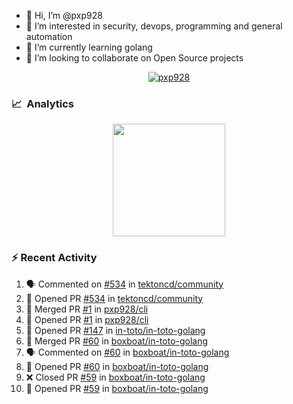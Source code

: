 - 👋  Hi, I’m @pxp928
- 👀  I’m interested in security, devops, programming and general automation
- 🌱  I’m currently learning golang
- 💞️  I’m looking to collaborate on Open Source projects

<p align="center">
  <a href="https://linkedin.com/in/pxp928" target="blank">
    <img src="https://img.shields.io/badge/linkedin-%230077B5.svg?&style=for-the-badge&logo=linkedin&logoColor=white" alt="pxp928" />
  </a>
</p>

### 📈 &nbsp;Analytics

<p align="center">
  <a href="https://github.com/pxp928">
    <img height="180em" src="https://github-readme-stats-eight-theta.vercel.app/api?username=pxp928&show_icons=true&theme=radical&include_all_commits=true&count_private=true&line_height=26"/>
    <!---
    <img height="180em" src="https://github-readme-stats-eight-theta.vercel.app/api/top-langs/?username=pxp928&layout=compact&theme=radical&line_height=26"/>
    --->
  </a>
</p>

### :zap: Recent Activity

<!--START_SECTION:activity-->
1. 🗣 Commented on [#534](https://github.com/tektoncd/community/issues/534) in [tektoncd/community](https://github.com/tektoncd/community)
2. 💪 Opened PR [#534](https://github.com/tektoncd/community/pull/534) in [tektoncd/community](https://github.com/tektoncd/community)
3. 🎉 Merged PR [#1](https://github.com/pxp928/cli/pull/1) in [pxp928/cli](https://github.com/pxp928/cli)
4. 💪 Opened PR [#1](https://github.com/pxp928/cli/pull/1) in [pxp928/cli](https://github.com/pxp928/cli)
5. 💪 Opened PR [#147](https://github.com/in-toto/in-toto-golang/pull/147) in [in-toto/in-toto-golang](https://github.com/in-toto/in-toto-golang)
6. 🎉 Merged PR [#60](https://github.com/boxboat/in-toto-golang/pull/60) in [boxboat/in-toto-golang](https://github.com/boxboat/in-toto-golang)
7. 🗣 Commented on [#60](https://github.com/boxboat/in-toto-golang/issues/60) in [boxboat/in-toto-golang](https://github.com/boxboat/in-toto-golang)
8. 💪 Opened PR [#60](https://github.com/boxboat/in-toto-golang/pull/60) in [boxboat/in-toto-golang](https://github.com/boxboat/in-toto-golang)
9. ❌ Closed PR [#59](https://github.com/boxboat/in-toto-golang/pull/59) in [boxboat/in-toto-golang](https://github.com/boxboat/in-toto-golang)
10. 💪 Opened PR [#59](https://github.com/boxboat/in-toto-golang/pull/59) in [boxboat/in-toto-golang](https://github.com/boxboat/in-toto-golang)
<!--END_SECTION:activity-->

<!---
pxp928/pxp928 is a ✨ special ✨ repository because its `README.md` (this file) appears on your GitHub profile.
You can click the Preview link to take a look at your changes.
--->
